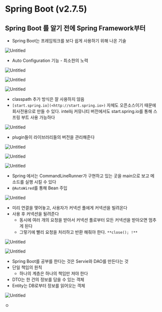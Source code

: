 # Spring Boot (v2.7.5)

## Spring Boot 를 알기 전에 Spring Framework부터

- Spring Boot는 프레임워크를 보다 쉽게 사용하기 위해 나온 기술

![Untitled](https://s3-us-west-2.amazonaws.com/secure.notion-static.com/faaed73c-3da0-4953-af03-92b5128e204e/Untitled.png)

- Auto Configuration 기능 - 최소한의 노력

![Untitled](https://s3-us-west-2.amazonaws.com/secure.notion-static.com/efda0b72-73d9-4562-a567-39e204a4f801/Untitled.png)

![Untitled](https://s3-us-west-2.amazonaws.com/secure.notion-static.com/1a5cb0dc-93ae-4d50-b97a-e0961c02e01f/Untitled.png)

![Untitled](https://s3-us-west-2.amazonaws.com/secure.notion-static.com/9d0ce20b-d6e1-4606-ae28-df691703c030/Untitled.png)

- classpath 추가 방식은 잘 사용하지 않음
- `[start.spring.io](<http://start.spring.io>)` 자체도 오픈소스이기 때문에 회사전용으로 만들 수 있다. intellij 커뮤니티 버전에서도 start.spring.io를 통해 스프링 부트 사용 가능하다

![Untitled](https://s3-us-west-2.amazonaws.com/secure.notion-static.com/b2192131-14d8-4582-a116-d5d0d7cd3bba/Untitled.png)

- plugin들이 라이브러리들의 버전을 관리해준다

![Untitled](https://s3-us-west-2.amazonaws.com/secure.notion-static.com/0dc57c06-4589-474e-8765-1008d3462724/Untitled.png)

![Untitled](https://s3-us-west-2.amazonaws.com/secure.notion-static.com/2e1100a1-a717-459f-aadd-8c29ad5d05bb/Untitled.png)

![Untitled](https://s3-us-west-2.amazonaws.com/secure.notion-static.com/60bb50c8-4f40-4fc7-8e4c-a72d596b6902/Untitled.png)

- Spring 에서는 CommandLineRunner가 구현하고 있는 곳을 main으로 보고 메소드를 실행 시킬 수 있다
- `@AutoWired`를 통해 Bean 주입

![Untitled](https://s3-us-west-2.amazonaws.com/secure.notion-static.com/9874b76f-71f2-4094-8a9d-a9c1fb287e41/Untitled.png)

- 미리 연결을 맺어놓고, 사용자가 커넥션 풀에게 커넥션을 빌려온다
- 사용 후 커넥션을 될려준다
  - 동시에 여러 개의 요청을 받아서 커넥션 풀로부터 모든 커넥션을 받아오면 멈추게 된다
  - 그렇기에 빨리 요청을 처리하고 반환 해줘야 한다. `**close(); !**`

![Untitled](https://s3-us-west-2.amazonaws.com/secure.notion-static.com/f80c6cbf-0d0b-41e6-b43d-2e62f7875ff6/Untitled.png)

![Untitled](https://s3-us-west-2.amazonaws.com/secure.notion-static.com/c21c1150-3a7c-4e20-b822-3c60dbb19a69/Untitled.png)

- Spring Boot를 공부를 한다는 것은 Servie와 DAO를 만든다는 것
- 단일 책임의 원칙
  - 하나의 계층은 하나의 책임만 져야 한다
- DTO는 한 건의 정보를 담을 수 있는 객체
- Entity는 DB로부터 정보를 읽어오는 객체

![Untitled](https://s3-us-west-2.amazonaws.com/secure.notion-static.com/184bae54-12db-45bd-b6b3-0a047a3e2872/Untitled.png)

ㅇ